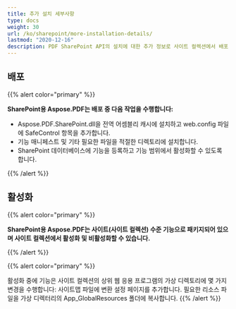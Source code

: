 ```yaml
---
title: 추가 설치 세부사항
type: docs
weight: 30
url: /ko/sharepoint/more-installation-details/
lastmod: "2020-12-16"
description: PDF SharePoint API의 설치에 대한 추가 정보로 사이트 컬렉션에서 배포, 활성화 및 비활성화하는 방법을 설명합니다.
---
```


## **배포**

{{% alert color="primary" %}}

**SharePoint용 Aspose.PDF는 배포 중 다음 작업을 수행합니다:**
- Aspose.PDF.SharePoint.dll을 전역 어셈블리 캐시에 설치하고 web.config 파일에 SafeControl 항목을 추가합니다.
- 기능 매니페스트 및 기타 필요한 파일을 적절한 디렉토리에 설치합니다.
- SharePoint 데이터베이스에 기능을 등록하고 기능 범위에서 활성화할 수 있도록 합니다.

{{% /alert %}}


## **활성화**

{{% alert color="primary" %}}

**SharePoint용 Aspose.PDF는 사이트(사이트 컬렉션) 수준 기능으로 패키지되어 있으며 사이트 컬렉션에서 활성화 및 비활성화할 수 있습니다.**

{{% /alert %}}

{{% alert color="primary" %}}

활성화 중에 기능은 사이트 컬렉션의 상위 웹 응용 프로그램의 가상 디렉토리에 몇 가지 변경을 수행합니다: 사이트맵 파일에 변환 설정 페이지를 추가합니다.
 필요한 리소스 파일을 가상 디렉터리의 App_GlobalResources 폴더에 복사합니다.
 {{% /alert %}}
